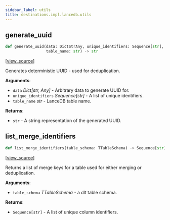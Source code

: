 ```yaml
---
sidebar_label: utils
title: destinations.impl.lancedb.utils
---
```


## generate\_uuid

```python
def generate_uuid(data: DictStrAny, unique_identifiers: Sequence[str],
                  table_name: str) -> str
```

[[view_source]](https://github.com/dlt-hub/dlt/blob/e9c9ecfa8a644fdb516dd74aabca3bf75bafb154/dlt/destinations/impl/lancedb/utils.py#L19)

Generates deterministic UUID - used for deduplication.

**Arguments**:

- `data` _Dict[str, Any]_ - Arbitrary data to generate UUID for.
- `unique_identifiers` _Sequence[str]_ - A list of unique identifiers.
- `table_name` _str_ - LanceDB table name.
  

**Returns**:

- `str` - A string representation of the generated UUID.

## list\_merge\_identifiers

```python
def list_merge_identifiers(table_schema: TTableSchema) -> Sequence[str]
```

[[view_source]](https://github.com/dlt-hub/dlt/blob/e9c9ecfa8a644fdb516dd74aabca3bf75bafb154/dlt/destinations/impl/lancedb/utils.py#L34)

Returns a list of merge keys for a table used for either merging or deduplication.

**Arguments**:

- `table_schema` _TTableSchema_ - a dlt table schema.
  

**Returns**:

- `Sequence[str]` - A list of unique column identifiers.

